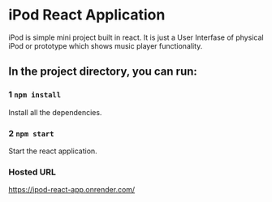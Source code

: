 # iPod React Application 
iPod is simple mini project built in react. It is just a User Interfase of physical iPod or prototype which shows music player functionality.

## In the project directory, you can run:
### 1 `npm install`
Install all the dependencies.

### 2 `npm start`
Start the react application.

### Hosted URL
https://ipod-react-app.onrender.com/
